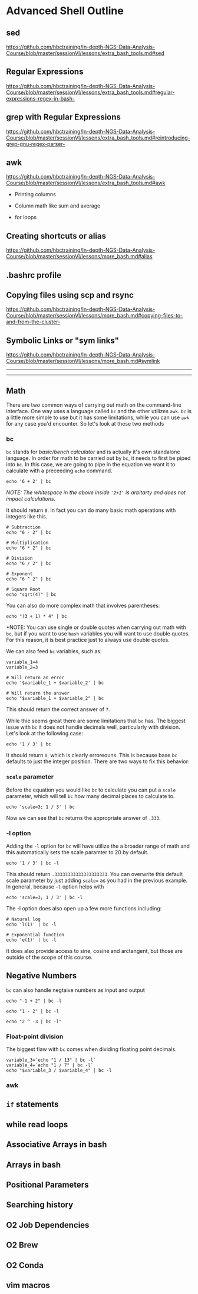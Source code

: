 # Advanced Shell Outline

## sed

https://github.com/hbctraining/In-depth-NGS-Data-Analysis-Course/blob/master/sessionVI/lessons/extra_bash_tools.md#sed

## Regular Expressions
https://github.com/hbctraining/In-depth-NGS-Data-Analysis-Course/blob/master/sessionVI/lessons/extra_bash_tools.md#regular-expressions-regex-in-bash-

## grep with Regular Expressions

https://github.com/hbctraining/In-depth-NGS-Data-Analysis-Course/blob/master/sessionVI/lessons/extra_bash_tools.md#reintroducing-grep-gnu-regex-parser-

## awk

https://github.com/hbctraining/In-depth-NGS-Data-Analysis-Course/blob/master/sessionVI/lessons/extra_bash_tools.md#awk

* Printing columns

* Column math like sum and average

* for loops

## Creating shortcuts or alias

https://github.com/hbctraining/In-depth-NGS-Data-Analysis-Course/blob/master/sessionVI/lessons/more_bash.md#alias

## .bashrc profile

## Copying files using scp and rsync

https://github.com/hbctraining/In-depth-NGS-Data-Analysis-Course/blob/master/sessionVI/lessons/more_bash.md#copying-files-to-and-from-the-cluster-

## Symbolic Links or "sym links"

https://github.com/hbctraining/In-depth-NGS-Data-Analysis-Course/blob/master/sessionVI/lessons/more_bash.md#symlink


***
***

## Math

There are two common ways of carrying out math on the command-line interface. One way uses a language called `bc` and the other utilizes `awk`. `bc` is a little more simple to use but it has some limitations, while you can use `awk` for any case you'd encounter. So let's look at these two methods

### bc

`bc` stands for *basic/bench calculator* and is actually it's own standalone language. In order for math to be carried out by `bc`, it needs to first be piped into `bc`. In this case, we are going to pipe in the equation we want it to calculate with a preceeding `echo` command.

```
echo '6 + 2' | bc
```

*NOTE: The whitespace in the above inside `'2+1'` is arbitarty and does not impact calculations.*

It should return `8`. In fact you can do many basic math operations with integers like this.

```
# Subtraction
echo "6 - 2" | bc

# Multiplication
echo "6 * 2" | bc

# Division
echo "6 / 2" | bc

# Exponent
echo "6 ^ 2" | bc

# Square Root
echo "sqrt(4)" | bc
```

You can also do more complex math that involves parentheses:

```
echo "(3 + 1) * 4" | bc
```

*NOTE: You can use single or double quotes when carrying out math with `bc`, but if you want to use `bash` variables you will want to use double quotes. For this reason, it is best practice just to always use double quotes.

We can also feed `bc` variables, such as:

```
variable_1=4
variable_2=3

# Will return an error
echo '$variable_1 + $variable_2' | bc

# Will return the answer
echo "$variable_1 + $variable_2" | bc
```

This should return the correct answer of `7`.

While thie seems great there are some limitations that `bc` has. The biggest issue with `bc` it does not handle decimals well, particularly with division. Let's look at the following case:

```
echo '1 / 3' | bc
```

It should return `0`, which is clearly erroreouns. This is because base `bc` defaults to just the integer position.  There are two ways to fix this behavior:

### `scale` parameter

Before the equation you would like `bc` to calculate you can put a `scale` parameter, which will tell `bc` how many decimal places to calculate to.

```
echo 'scale=3; 1 / 3' | bc
```

Now we can see that `bc` returns the appropriate answer of `.333`.

### -l option

Adding the `-l` option for `bc` will have utilize the a broader range of math and this automatically sets the scale paramter to 20 by default.

```
echo '1 / 3' | bc -l
```

This should return `.33333333333333333333`. You can overwrite this default scale parameter by just adding `scale=` as you had in the previous example. In general, because `-l` option helps with 

```
echo 'scale=3; 1 / 3' | bc -l
```

The -l option does also open up a few more functions including:

```
# Natural log
echo 'l(1)' | bc -l

# Exponential function
echo 'e(1)' | bc -l
```

It does also provide access to sine, cosine and arctangent, but those are outside of the scope of this course. 

## Negative Numbers

`bc` can also handle negtaive numbers as input and output 

```
echo "-1 + 2" | bc -l

echo "1 - 2" | bc -l

echo "2 ^ -3 | bc -l"
```

### Float-point division

The biggest flaw with `bc` comes when dividing floating point decimals. 

```
variable_3=`echo "1 / 13" | bc -l`
variable_4=`echo "1 / 7" | bc -l`
echo "$variable_3 / $variable_4" | bc -l
```

### awk

## `if` statements

## while read loops

## Associative Arrays in bash

## Arrays in bash

## Positional Parameters

## Searching history

## O2 Job Dependencies

## O2 Brew

## O2 Conda

## vim macros
